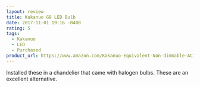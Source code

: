 ```yaml
---
layout: review
title: Kakanuo G9 LED Bulb
date: 2017-11-01 19:16 -0400
rating: 5
tags:
  - Kakanuo
  - LED
  - Purchased
product_url: https://www.amazon.com/Kakanuo-Equivalent-Non-dimmable-AC100V-265V-52X2835SMD/dp/B06X9L9KQ5
---
```

Installed these in a chandelier that came with halogen bulbs. These are an excellent alternative.
